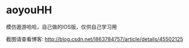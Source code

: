 # aoyouHH
模仿遨游哈哈，自己做的IOS版，仅供自己学习用

截图请查看博客:  http://blog.csdn.net/l863784757/article/details/45502125

